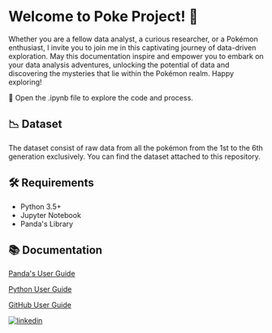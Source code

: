 # Welcome to Poke Project! 👋

Whether you are a fellow data analyst, a curious researcher, or a Pokémon enthusiast, I invite you to join me in this captivating journey of data-driven exploration. May this documentation inspire and empower you to embark on your data analysis adventures, unlocking the potential of data and discovering the mysteries that lie within the Pokémon realm. Happy exploring!

📝 Open the .ipynb file to explore the code and process.

## 📉 Dataset

The dataset consist of raw data from all the pokémon from the 1st to the 6th generation exclusively.  You can find the dataset attached to this repository.


## 🛠️ Requirements

- Python 3.5+ 
- Jupyter Notebook
- Panda's Library



## 📚 Documentation

[Panda's User Guide](https://pandas.pydata.org/pandas-docs/stable/user_guide/index.html#user-guide)

[Python User Guide](https://www.python.org/doc/)

[GitHub User Guide](https://docs.github.com/es)



[![linkedin](https://img.shields.io/badge/linkedin-0A66C2?style=for-the-badge&logo=linkedin&logoColor=white)](https://www.linkedin.com/in/raul-reyna-hernandez-3a8062134/)

